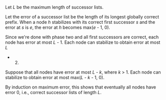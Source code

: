 Let *L* be the maximum length of successor lists.

Let the error of a successor list be the length of its longest globally correct
prefix. When a node *h* stabilizes with its correct first successor *s* and the
error at *s* is *e*, the error at *h* becomes max(*e* - 1, 0).

Since we're done with phase two and all first successors are correct, each node
has error at most *L* - 1. Each node can stabilize to obtain error at most *L*
- 2.

Suppose that all nodes have error at most *L* - *k*, where *k* > 1. Each node
can stabilize to obtain error at most max(*L* - *k* - 1, 0).

By induction on maximum error, this shows that eventually all nodes have error
0, i.e., correct successor lists of length *L*.
